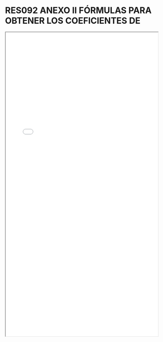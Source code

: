 
# RES092 ANEXO II FÓRMULAS PARA OBTENER LOS COEFICIENTES DE

<iframe src="../RES092 ANEXO II FÓRMULAS PARA OBTENER LOS COEFICIENTES DE.pdf" width="100%" height="1000px"></iframe>

